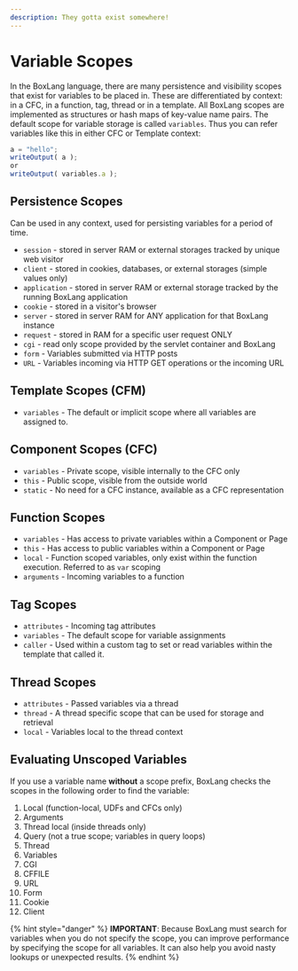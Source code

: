 ```yaml
---
description: They gotta exist somewhere!
---
```


# Variable Scopes

In the BoxLang language, there are many persistence and visibility scopes that exist for variables to be placed in. These are differentiated by context: in a CFC, in a function, tag, thread or in a template. All BoxLang scopes are implemented as structures or hash maps of key-value name pairs. The default scope for variable storage is called `variables`. Thus you can refer variables like this in either CFC or Template context:

```javascript
a = "hello";
writeOutput( a );
or
writeOutput( variables.a );
```

## Persistence Scopes

Can be used in any context, used for persisting variables for a period of time.

* `session` - stored in server RAM or external storages tracked by unique web visitor
* `client` - stored in cookies, databases, or external storages (simple values only)
* `application` - stored in server RAM or external storage tracked by the running BoxLang application
* `cookie` - stored in a visitor's browser
* `server` - stored in server RAM for ANY application for that BoxLang instance
* `request` - stored in RAM for a specific user request ONLY
* `cgi` - read only scope provided by the servlet container and BoxLang
* `form` - Variables submitted via HTTP posts
* `URL` - Variables incoming via HTTP GET operations or the incoming URL

## Template Scopes (CFM)

* `variables` - The default or implicit scope where all variables are assigned to.

## Component Scopes (CFC)

* `variables` - Private scope, visible internally to the CFC only
* `this` - Public scope, visible from the outside world
* `static` - No need for a CFC instance, available as a CFC representation

## Function Scopes

* `variables` - Has access to private variables within a Component or Page
* `this` - Has access to public variables within a Component or Page
* `local` - Function scoped variables, only exist within the function execution. Referred to as `var` scoping
* `arguments` - Incoming variables to a function

## Tag Scopes

* `attributes` - Incoming tag attributes
* `variables` - The default scope for variable assignments
* `caller` - Used within a custom tag to set or read variables within the template that called it.

## Thread Scopes

* `attributes` - Passed variables via a thread
* `thread` - A thread specific scope that can be used for storage and retrieval
* `local` - Variables local to the thread context

## **Evaluating Unscoped Variables**

If you use a variable name **without** a scope prefix, BoxLang checks the scopes in the following order to find the variable:

1. Local (function-local, UDFs and CFCs only)
2. Arguments
3. Thread local (inside threads only)
4. Query (not a true scope; variables in query loops)
5. Thread
6. Variables
7. CGI
8. CFFILE
9. URL
10. Form
11. Cookie
12. Client

{% hint style="danger" %}
**IMPORTANT**: Because BoxLang must search for variables when you do not specify the scope, you can improve performance by specifying the scope for all variables. It can also help you avoid nasty lookups or unexpected results.
{% endhint %}
